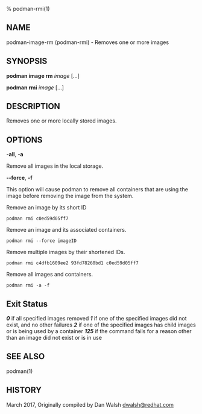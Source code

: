% podman-rmi(1)

## NAME
podman\-image\-rm (podman\-rmi) - Removes one or more images

## SYNOPSIS
**podman image rm** *image* [...]

**podman rmi** *image* [...]

## DESCRIPTION
Removes one or more locally stored images.

## OPTIONS

**-all**, **-a**

Remove all images in the local storage.

**--force**, **-f**

This option will cause podman to remove all containers that are using the image before removing the image from the system.


Remove an image by its short ID
```
podman rmi c0ed59d05ff7
```
Remove an image and its associated containers.
```
podman rmi --force imageID
````

Remove multiple images by their shortened IDs.
```
podman rmi c4dfb1609ee2 93fd78260bd1 c0ed59d05ff7
```

Remove all images and containers.
```
podman rmi -a -f
```
## Exit Status
**_0_** if all specified images removed
**_1_** if one of the specified images did not exist, and no other failures
**_2_** if one of the specified images has child images or is being used by a container
**_125_** if the command fails for a reason other than an image did not exist or is in use

## SEE ALSO
podman(1)

## HISTORY
March 2017, Originally compiled by Dan Walsh <dwalsh@redhat.com>
